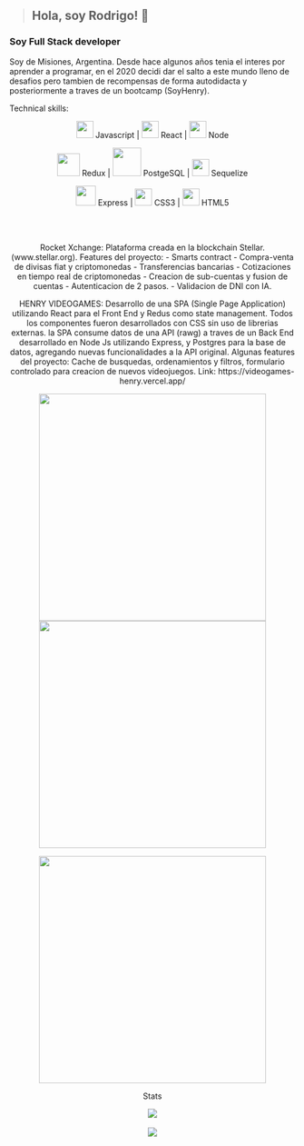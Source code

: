 >## Hola, soy Rodrigo! 👋

<!--
**rodri-juarez/rodri-juarez** is a ✨ _special_ ✨ repository because its `README.md` (this file) appears on your GitHub profile.


Here are some ideas to get you started:

- 🔭 I’m currently working on ...
- 🌱 I’m currently learning ...
- 👯 I’m looking to collaborate on ...
- 🤔 I’m looking for help with ...
- 💬 Ask me about ...
- 📫 How to reach me: ...
- 😄 Pronouns: ...
- ⚡ Fun fact: ...
-->
### Soy Full Stack developer 

Soy de Misiones, Argentina. Desde hace algunos años tenia el interes por aprender a programar, en el 2020 decidi dar el salto a este mundo lleno de desafios pero tambien de recompensas de forma autodidacta y posteriormente a traves de un bootcamp (SoyHenry). 

Technical skills: 
<p align="center">
 <img src='https://user-images.githubusercontent.com/69270095/124473337-92e00880-dd75-11eb-8439-6a8077f457d2.png' width="30vw"/> Javascript | 
 <img src='https://user-images.githubusercontent.com/69270095/124479323-89a66a00-dd7c-11eb-868f-b1b8d3b56e39.png' width="30vw"/> React | 
 <img src='https://user-images.githubusercontent.com/69270095/124943502-ec00a400-dfe2-11eb-94c0-40bd52557ceb.png' width="30vw"/> Node 
</p>

<p align="center">
 <img src='https://user-images.githubusercontent.com/69270095/124944514-bf995780-dfe3-11eb-8d29-2df6d0a44bbb.png' width="40vw"/> Redux | 
 <img src='https://user-images.githubusercontent.com/69270095/124945111-3f272680-dfe4-11eb-8491-dc17abfed829.png' width="50vw"/> PostgeSQL | 
 <img src='https://user-images.githubusercontent.com/69270095/124945575-aa70f880-dfe4-11eb-8ef0-28abbbfc5df9.png' width="30vw"/> Sequelize 
</p>

<p align="center">
 <img src='https://user-images.githubusercontent.com/69270095/124947996-b1990600-dfe6-11eb-8dbe-2ef86afccd38.png' width="35vw"/> Express |
 <img src='https://user-images.githubusercontent.com/69270095/124946896-c4f7a180-dfe5-11eb-9a47-03c1091c5bda.png' width="30vw"/> CSS3 |
 <img src='https://user-images.githubusercontent.com/69270095/124947179-fe301180-dfe5-11eb-8495-338bade70395.png' width="30vw"/> HTML5  
</p>
 
 <br></br>
 <p align="center">Rocket Xchange: Plataforma creada en la blockchain Stellar. (www.stellar.org). 
Features del proyecto:
- Smarts contract
- Compra-venta de divisas fiat y criptomonedas
- Transferencias bancarias
- Cotizaciones en tiempo real de criptomonedas
- Creacion de sub-cuentas y fusion de cuentas
- Autenticacion de 2 pasos.
- Validacion de DNI con IA.</p>
 
 
 
 <p align="center"> HENRY VIDEOGAMES: Desarrollo de una SPA (Single Page Application) utilizando React para el Front End y Redus como state management. Todos los componentes fueron desarrollados con CSS sin uso de librerias externas. la SPA consume datos de una API (rawg) a traves de un Back End desarrollado en Node Js utilizando Express, y Postgres para la base de datos, agregando nuevas funcionalidades a la API original.
Algunas features del proyecto: Cache de busquedas, ordenamientos y filtros, formulario controlado para creacion de nuevos videojuegos. Link: https://videogames-henry.vercel.app/ </p>
<p align="center"><img src="https://i.ibb.co/10mRhMF/start.png" heigth='380px' width="400px"/>            <img src="https://i.ibb.co/HxyGk2D/home.png" heigth='500px' width="400px"></p>
<p align="center"><img src="https://i.ibb.co/TwKXsTW/create.png" heigth='400px' width="400px"></p>

 <p align="center"> Stats </p>
 <p align="center">
 <img src=https://github-readme-stats.vercel.app/api/top-langs/?username=rodri-juarez&theme=vue-dark />
 <br></br>
 <img src=https://github-readme-stats.vercel.app/api?username=rodri-juarez&show_icons=true&theme=vue-dark />
 

 </p>
